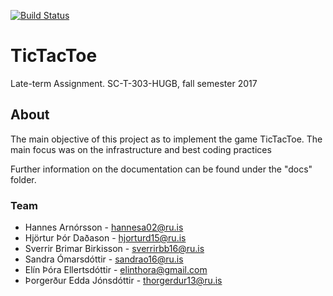 [![Build Status](https://travis-ci.org/Multiline/TicTacToe.svg?branch=master)](https://travis-ci.org/Multiline/TicTacToe)
# TicTacToe

Late-term Assignment. SC-T-303-HUGB, fall semester 2017

## About
The main objective of this project as to implement the game TicTacToe. The main focus was on the infrastructure and best coding practices 

Further information on the documentation can be found under the "docs" folder.

### Team 
* Hannes Arnórsson - hannesa02@ru.is 
* Hjörtur Þór Daðason - hjorturd15@ru.is
* Sverrir Brimar Birkisson - sverrirbb16@ru.is 
* Sandra Ómarsdóttir - sandrao16@ru.is
* Elín Þóra Ellertsdóttir - elinthora@gmail.com 
* Þorgerður Edda Jónsdóttir - thorgerdur13@ru.is
